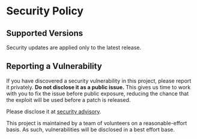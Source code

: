 # Security Policy

## Supported Versions

Security updates are applied only to the latest release.

## Reporting a Vulnerability

If you have discovered a security vulnerability in this project, please report it privately. **Do not disclose it as a public issue.** This gives us time to work with you to fix the issue before public exposure, reducing the chance that the exploit will be used before a patch is released.

Please disclose it at [security advisory](https://github.com/sakura-remote-desktop/godbus/security/advisories/new).

This project is maintained by a team of volunteers on a reasonable-effort basis. As such, vulnerabilities will be disclosed in a best effort base.
